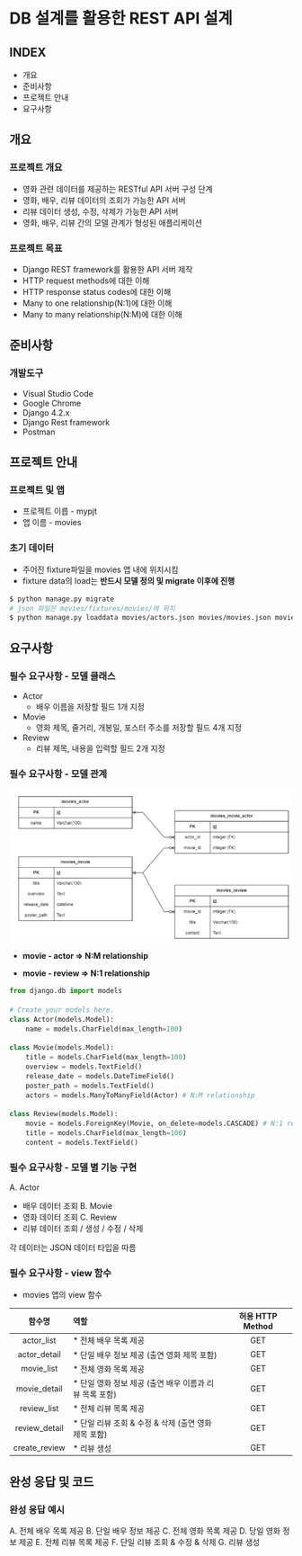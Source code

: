 # DB 설계를 활용한 REST API 설계
## INDEX
* 개요
* 준비사항
* 프로젝트 안내
* 요구사항

## 개요
### 프로젝트 개요
* 영화 관련 데이터를 제공하는 RESTful API 서버 구성 단계
* 영화, 배우, 리뷰 데이터의 조회가 가능한 API 서버
* 리뷰 데이터 생성, 수정, 삭제가 가능한 API 서버
* 영화, 배우, 리뷰 간의 모델 관계가 형성된 애플리케이션

### 프로젝트 목표
* Django REST framework를 활용한 API 서버 제작
* HTTP request methods에 대한 이해
* HTTP response status codes에 대한 이해
* Many to one relationship(N:1)에 대한 이해
* Many to many relationship(N:M)에 대한 이해

## 준비사항
### 개발도구
* Visual Studio Code
* Google Chrome
* Django 4.2.x
* Django Rest framework
* Postman

## 프로젝트 안내
### 프로젝트 및 앱
* 프로젝트 이릅 - mypjt
* 앱 이름 - movies

### 초기 데이터 
* 주어진 fixture파일을 movies 앱 내에 위치시킴
* fixture data의 load는 **반드시 모델 정의 및 migrate 이후에 진행**
```bash
$ python manage.py migrate
# json 파일은 movies/fixtures/movies/에 위치
$ python manage.py loaddata movies/actors.json movies/movies.json movies/reviews.json
```

## 요구사항

### 필수 요구사항 - 모델 클래스
* Actor
  * 배우 이름을 저장할 필드 1개 지정 
* Movie
  * 영화 제목, 줄거리, 개봉일, 포스터 주소를 저장할 필드 4개 지정
* Review
  * 리뷰 제목, 내용을 입력할 필드 2개 지정

### 필수 요구사항 - 모델 관계
<img src="./pjt/image/model_relationships.PNG">

* **movie - actor => N:M relationship**

* **movie - review => N:1 relationship**

```py
from django.db import models

# Create your models here.
class Actor(models.Model):
    name = models.CharField(max_length=100)

class Movie(models.Model):
    title = models.CharField(max_length=100)
    overview = models.TextField()
    release_date = models.DateTimeField()
    poster_path = models.TextField()
    actors = models.ManyToManyField(Actor) # N:M relationship

class Review(models.Model):
    movie = models.ForeignKey(Movie, on_delete=models.CASCADE) # N:1 relationship
    title = models.CharField(max_length=100)
    content = models.TextField() 
```
### 필수 요구사항 - 모델 별 기능 구현
A. Actor
  * 배우 데이터 조회
B. Movie
  * 영화 데이터 조회
C. Review
  * 리뷰 데이터 조회 / 생성 / 수정 / 삭제

  각 데이터는 JSON 데이터 타입을 따름

### 필수 요구사항 - view 함수
  * movies 앱의 view 함수

| 함수명 | 역할 | 허용 HTTP Method |
| :---: | :--- | :---: |
| actor_list | * 전체 배우 목록 제공 | GET |
| actor_detail | * 단일 배우 정보 제공 (출연 영화 제목 포함) | GET |
| movie_list | * 전체 영화 목록 제공 | GET |
| movie_detail | * 단일 영화 정보 제공 (출연 배우 이름과 리뷰 목록 포함) | GET |
| review_list | * 전체 리뷰 목록 제공 | GET |
| review_detail | * 단일 리뷰 조회 & 수정 & 삭제 (출연 영화 제목 포함) | GET |
| create_review | * 리뷰 생성 | GET |
## 완성 응답 및 코드
### 완성 응답 예시
A. 전체 배우 목록 제공
B. 단일 배우 정보 제공
C. 전체 영화 목록 제공
D. 당일 영화 정보 제공
E. 전체 리뷰 목록 제공 
F. 단일 리뷰 조회 & 수정 & 삭제
G. 리뷰 생성